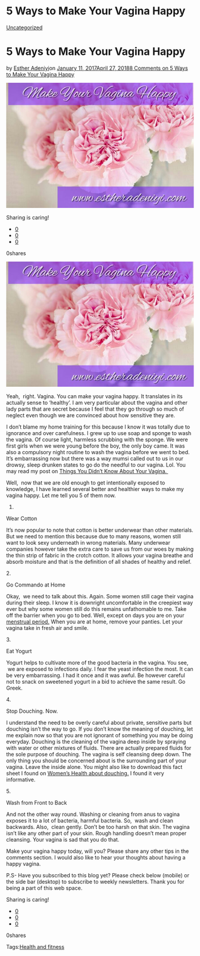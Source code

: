 # 5 Ways to Make Your Vagina Happy

[Uncategorized](https://estheradeniyi.com/category/uncategorized/)
# 5 Ways to Make Your Vagina Happy

by [Esther Adeniyi](https://estheradeniyi.com/author/esther-adeniyi/)on [January 11, 2017April 27, 2018](https://estheradeniyi.com/5-ways-to-make-your-vagina-happy/)[8 Comments on 5 Ways to Make Your Vagina Happy](https://estheradeniyi.com/5-ways-to-make-your-vagina-happy/#comments)

![](images/Vaginahealth.jpg)

Sharing is caring!

- [0](https://www.facebook.com/sharer/sharer.php?u=https%3A%2F%2Festheradeniyi.com%2F5-ways-to-make-your-vagina-happy%2F&amp;t=5%20Ways%20to%20Make%20Your%20Vagina%20Happy)
- [0](https://twitter.com/intent/tweet?text=5%20Ways%20to%20Make%20Your%20Vagina%20Happy&amp;url=https%3A%2F%2Festheradeniyi.com%2F5-ways-to-make-your-vagina-happy%2F)
- [0](#)

0shares

[![picture of pink flower depicting vagina health](images/Vaginahealth.jpg)](images/Vaginahealth.jpg)

 Yeah, &#xA0;right. Vagina. You can make your vagina happy. It translates in its actually sense to &#x2018;healthy&#x2019;. I am very particular about the vagina and other lady parts that are secret because I feel that they go through so much of neglect even though we are convinced about how sensitive they are.

I don&#x2019;t blame my home training for this because I know it was totally due to ignorance and over carefulness. I grew up to use soap and sponge to wash the vagina. Of course light, harmless scrubbing with the sponge. We were first girls when we were young before the boy, the only boy came. It was also a compulsory night routine to wash the vagina before we went to bed. It&#x2019;s embarrassing now but there was a way mumsi called out to us in our drowsy, sleep drunken states to go do the needful to our vagina. Lol. You may read my post on [Things You Didn&#x2019;t Know About Your Vagina.&#xA0;](https://www.estheradeniyi.com/things-you-didnt-know-about-your-vagina)

Well, &#xA0;now that we are old enough to get intentionally exposed to knowledge, I have learned several better and healthier ways to make my vagina happy. Let me tell you 5 of them now.

1.

Wear Cotton

It&#x2019;s now popular to note that cotton is better underwear than other materials. But we need to mention this because due to many reasons, women still want to look sexy underneath in wrong materials. Many underwear companies however take the extra care to save us from our woes by making the thin strip of fabric in the crotch cotton. It allows your vagina breathe and absorb moisture and that is the definition of all shades of healthy and relief.

2.&#xA0;

Go Commando at Home

Okay, &#xA0;we need to talk about this. Again. Some women still cage their vagina during their sleep. I know it is downright uncomfortable in the creepiest way ever but why some women still do this remains unfathomable to me. Take off the barrier when you go to bed. Well, except on days you are on your [menstrual period.](https://www.estheradeniyi.com/on-your-menstrual-period-10-effortless) When you are at home, remove your panties. Let your vagina take in fresh air and smile.

3.&#xA0;

Eat Yogurt&#xA0;

Yogurt helps to cultivate more of the good bacteria in the vagina. You see, &#xA0;we are exposed to infections daily. I fear the yeast infection the most. It can be very embarrassing. I had it once and it was awful. Be however careful not to snack on sweetened yogurt in a bid to achieve the same result. Go Greek.

4.&#xA0;

Stop Douching. Now.&#xA0;

I understand the need to be overly careful about private, sensitive parts but douching isn&#x2019;t the way to go. If you don&#x2019;t know the meaning of douching, let me explain now so that you are not ignorant of something you may be doing everyday. Douching is the cleaning of the vagina deep inside by spraying with water or other mixtures of fluids. There are actually prepared fluids for the sole purpose of douching. The vagina is self cleansing deep down. The only thing you should be concerned about is the surrounding part of your vagina. Leave the inside alone. You might also like to download this fact sheet I found on [Women&#x2019;s Health about douching.](https://www.womenshealth.gov/files/assets/docs/fact-sheets/douching.pdf) I found it very informative.

5.&#xA0;

Wash from Front to Back&#xA0;

And not the other way round. Washing or cleaning from anus to vagina exposes it to a lot of bacteria, harmful bacteria. So, &#xA0;wash and clean backwards. Also, &#xA0;clean gently. Don&#x2019;t be too harsh on that skin. The vagina isn&#x2019;t like any other part of your skin. Rough handling doesn&#x2019;t mean proper cleansing. Your vagina is sad that you do that.&#xA0;

Make your vagina happy today, will you? Please share any other tips in the comments section. I would also like to hear your thoughts about having a happy vagina.

 P.S- Have you subscribed to this blog yet? Please check below (mobile) or the side bar (desktop) to subscribe to weekly newsletters. Thank you for being a part of this web space.

Sharing is caring!

- [0](https://www.facebook.com/sharer/sharer.php?u=https%3A%2F%2Festheradeniyi.com%2F5-ways-to-make-your-vagina-happy%2F&amp;t=5%20Ways%20to%20Make%20Your%20Vagina%20Happy)
- [0](https://twitter.com/intent/tweet?text=5%20Ways%20to%20Make%20Your%20Vagina%20Happy&amp;url=https%3A%2F%2Festheradeniyi.com%2F5-ways-to-make-your-vagina-happy%2F)
- [0](#)

0shares

Tags:[Health and fitness](https://estheradeniyi.com/tag/health-and-fitness/)